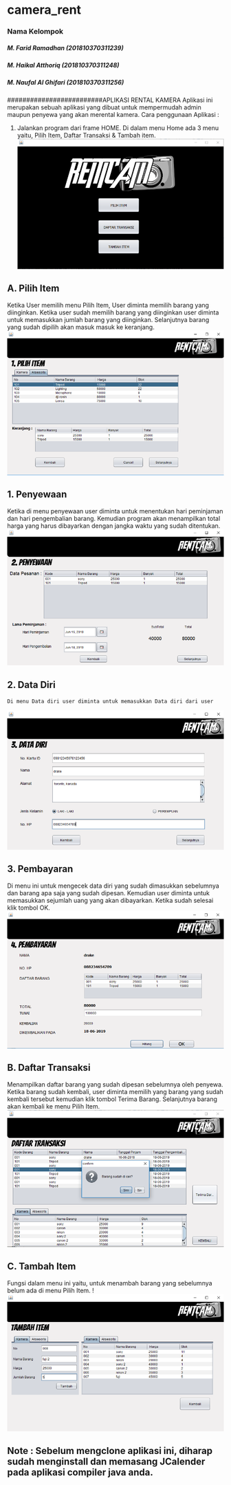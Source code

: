 # camera_rent
### Nama Kelompok
##### M. Farid Ramadhan      (201810370311239)
##### M. Haikal Atthoriq     (201810370311248)
##### M. Naufal Al Ghifari   (201810370311256)
#########################APLIKASI RENTAL KAMERA
Aplikasi ini merupakan sebuah aplikasi yang dibuat untuk mempermudah admin maupun penyewa yang akan merental kamera. 
Cara penggunaan Aplikasi : 
1. Jalankan program dari frame HOME. Di dalam menu Home ada 3 menu yaitu, Pilih Item, Daftar Transaksi & Tambah item.
![Screenshot 1](https://github.com/haikalatth/camera_rent/blob/master/1.PNG)

 ## A. Pilih Item
   Ketika User memilih menu Pilih Item, User diminta memilih barang yang diinginkan. Ketika user sudah memilih barang yang diinginkan user diminta untuk memasukkan jumlah barang yang diinginkan. Selanjutnya barang yang sudah dipilih akan masuk masuk ke keranjang.
   ![Screenshot 2](https://github.com/haikalatth/camera_rent/blob/master/2.PNG)
 ## 1. Penyewaan
   Ketika di menu penyewaan user diminta untuk menentukan hari peminjaman dan hari pengembalian barang. Kemudian program akan menampilkan total harga yang harus dibayarkan dengan jangka waktu yang sudah ditentukan.
    ![Screenshot 3](https://github.com/haikalatth/camera_rent/blob/master/3.PNG)
 ## 2. Data Diri
    Di menu Data diri user diminta untuk memasukkan Data diri dari user
   ![Screenshot 4](https://github.com/haikalatth/camera_rent/blob/master/4.PNG)
 ## 3. Pembayaran
  Di menu ini untuk mengecek data diri yang sudah dimasukkan sebelumnya dan barang apa saja yang sudah dipesan. Kemudian user diminta untuk memasukkan sejumlah uang yang akan dibayarkan. Ketika sudah selesai klik tombol OK.
   ![Screenshot 5](https://github.com/haikalatth/camera_rent/blob/master/5.PNG)
  
  ## B. Daftar Transaksi
   Menampilkan daftar barang yang sudah dipesan sebelumnya oleh penyewa. Ketika barang sudah kembali, user diminta memilih yang barang yang sudah kembali tersebut kemudian klik tombol Terima Barang. Selanjutnya barang akan kembali ke menu Pilih Item.
   ![Screenshot 7](https://github.com/haikalatth/camera_rent/blob/master/7.PNG)
 ## C. Tambah Item
  Fungsi dalam menu ini yaitu, untuk menambah barang yang sebelumnya belum ada di menu Pilih Item. 
  !![Screenshot 8](https://github.com/haikalatth/camera_rent/blob/master/8.PNG)
  
 ## Note : Sebelum mengclone aplikasi ini, diharap sudah menginstall dan memasang JCalender pada aplikasi compiler java anda.
